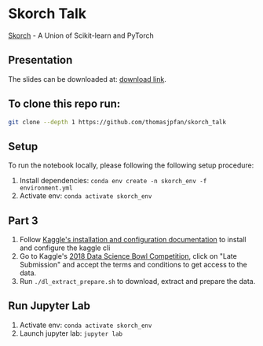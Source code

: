 # Skorch Talk

[Skorch](https://github.com/skorch-dev/skorch) - A Union of Scikit-learn and PyTorch

## Presentation

The slides can be downloaded at: [download link](https://github.com/thomasjpfan/skorch_talk/raw/master/slides.pdf).

## To clone this repo run:

```bash
git clone --depth 1 https://github.com/thomasjpfan/skorch_talk
```

## Setup

To run the notebook locally, please following the following setup procedure:

1. Install dependencies: `conda env create -n skorch_env -f environment.yml`
1. Activate env: `conda activate skorch_env`

## Part 3

1. Follow [Kaggle's installation and configuration documentation](https://github.com/Kaggle/kaggle-api#installation) to install and configure the kaggle cli
1. Go to Kaggle's [2018 Data Science Bowl Competition](https://www.kaggle.com/c/data-science-bowl-2018), click on "Late Submission" and accept the terms and conditions to get access to the data.
1. Run `./dl_extract_prepare.sh` to download, extract and prepare the data.

## Run Jupyter Lab

1. Activate env: `conda activate skorch_env`
1. Launch jupyter lab: `jupyter lab`
